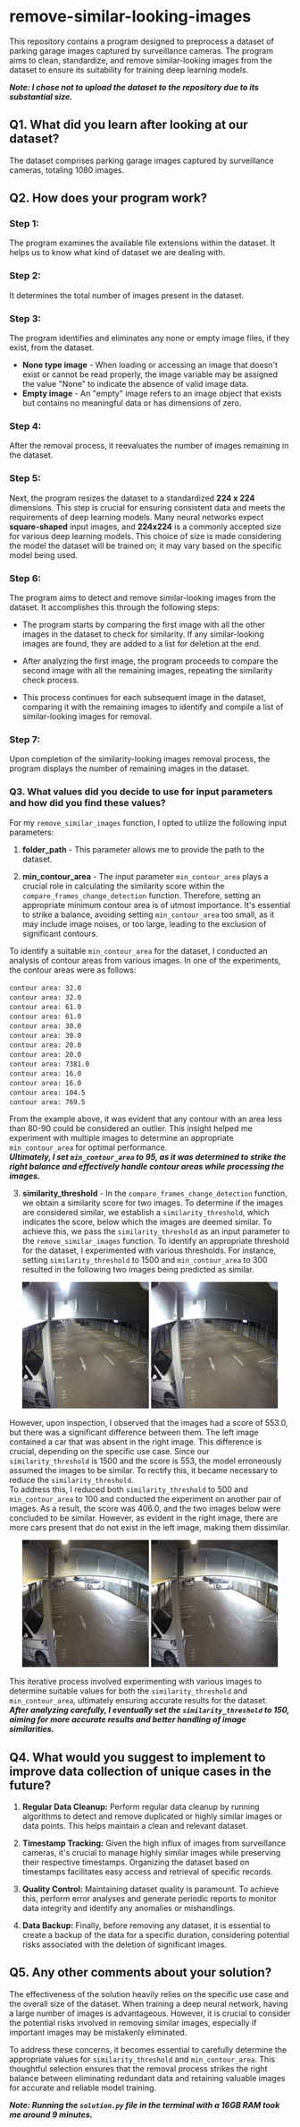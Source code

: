 # remove-similar-looking-images<br />

This repository contains a program designed to preprocess a dataset of parking garage images captured by surveillance cameras. The program aims to clean, standardize, and remove similar-looking images from the dataset to ensure its suitability for training deep learning models.<br />

***Note: I chose not to upload the dataset to the repository due to its substantial size.***

## Q1. What did you learn after looking at our dataset? <br />

The dataset comprises parking garage images captured by surveillance cameras, totaling 1080 images.
## Q2. How does your program work? <br />

### Step 1:
The program examines the available file extensions within the dataset. It helps us to know what kind of dataset we are dealing with.

### Step 2:
It determines the total number of images present in the dataset.

### Step 3:
The program identifies and eliminates any none or empty image files, if they exist, from the dataset.

* **None type image** - When loading or accessing an image that doesn't exist or cannot be read properly, the image variable may be assigned the value "None" to indicate the absence of valid image data. <br />
* **Empty image** - An "empty" image refers to an image object that exists but contains no meaningful data or has dimensions of zero.

### Step 4:
After the removal process, it reevaluates the number of images remaining in the dataset.

### Step 5:
Next, the program resizes the dataset to a standardized **224 x 224** dimensions. This step is crucial for ensuring consistent data and meets the requirements of deep learning models. Many neural networks expect **square-shaped** input images, and **224x224** is a commonly accepted size for various deep learning models. This choice of size is made considering the model the dataset will be trained on; it may vary based on the specific model being used.

### Step 6:
The program aims to detect and remove similar-looking images from the dataset. It accomplishes this through the following steps:

* The program starts by comparing the first image with all the other images in the dataset to check for similarity. If any similar-looking images are found, they are added to a list for deletion at the end.

* After analyzing the first image, the program proceeds to compare the second image with all the remaining images, repeating the similarity check process.

* This process continues for each subsequent image in the dataset, comparing it with the remaining images to identify and compile a list of similar-looking images for removal.

### Step 7:
Upon completion of the similarity-looking images removal process, the program displays the number of remaining images in the dataset.

### Q3. What values did you decide to use for input parameters and how did you find these values?<br />

For my `remove_similar_images` function, I opted to utilize the following input parameters:

1. **folder_path** - This parameter allows me to provide the path to the dataset.

2. **min_contour_area** - The input parameter `min_contour_area` plays a crucial role in calculating the similarity score within the `compare_frames_change_detection` function. Therefore, setting an appropriate minimum contour area is of utmost importance. It's essential to strike a balance, avoiding setting `min_contour_area` too small, as it may include image noises, or too large, leading to the exclusion of significant contours.

To identify a suitable `min_contour_area` for the dataset, I conducted an analysis of contour areas from various images. In one of the experiments, the contour areas were as follows:

`contour area: 32.0`<br />
`contour area: 32.0`<br />
`contour area: 61.0`<br />
`contour area: 61.0`<br />
`contour area: 30.0`<br />
`contour area: 30.0`<br />
`contour area: 20.0`<br />
`contour area: 20.0`<br />
`contour area: 7381.0`<br />
`contour area: 16.0`<br />
`contour area: 16.0`<br />
`contour area: 104.5`<br />
`contour area: 769.5`<br />

From the example above, it was evident that any contour with an area less than 80-90 could be considered an outlier. This insight helped me experiment with multiple images to determine an appropriate `min_contour_area` for optimal performance.<br />
***Ultimately, I set `min_contour_area` to 95, as it was determined to strike the right balance and effectively handle contour areas while processing the images.***

3. **similarity_threshold** - In the `compare_frames_change_detection` function, we obtain a similarity score for two images. To determine if the images are considered similar, we establish a `similarity_threshold`, which indicates the score, below which the images are deemed similar. To achieve this, we pass the `similarity_threshold` as an input parameter to the `remove_similar_images` function.
To identify an appropriate threshold for the dataset, I experimented with various thresholds. For instance, setting `similarity_threshold` to 1500 and `min_contour_area` to 300 resulted in the following two images being predicted as similar.

<p float="left" , align="center">
  <img src="./diagrams/c19.png" width="45%" />
  <img src="./diagrams/c20.png" width="45%" /> 
</p>

However, upon inspection, I observed that the images had a score of 553.0, but there was a significant difference between them. The left image contained a car that was absent in the right image. This difference is crucial, depending on the specific use case. Since our `similarity_threshold` is 1500 and the score is 553, the model erroneously assumed the images to be similar. To rectify this, it became necessary to reduce the `similarity_threshold`.<br />
To address this, I reduced both `similarity_threshold` to 500 and `min_contour_area` to 100 and conducted the experiment on another pair of images. As a result, the score was 406.0, and the two images below were concluded to be similar. However, as evident in the right image, there are more cars present that do not exist in the left image, making them dissimilar.<br />

 <p float="left" , align="center">
  <img src="./diagrams/c27.png" width="45%" />
  <img src="./diagrams/c29.png" width="45%" /> 
</p>

This iterative process involved experimenting with various images to determine suitable values for both the `similarity_threshold` and `min_contour_area`, ultimately ensuring accurate results for the dataset.<br />
***After analyzing carefully, I eventually set the `similarity_threshold` to 150, aiming for more accurate results and better handling of image similarities.***

## Q4. What would you suggest to implement to improve data collection of unique cases in the future?

1. **Regular Data Cleanup:** Perform regular data cleanup by running algorithms to detect and remove duplicated or highly similar images or data points. This helps maintain a clean and relevant dataset.
2. **Timestamp Tracking:** Given the high influx of images from surveillance cameras, it's crucial to manage highly similar images while preserving their respective timestamps. Organizing the dataset based on timestamps facilitates easy access and retrieval of specific records.
3. **Quality Control:** Maintaining dataset quality is paramount. To achieve this, perform error analyses and generate periodic reports to monitor data integrity and identify any anomalies or mishandlings.

4. **Data Backup:** Finally, before removing any dataset, it is essential to create a backup of the data for a specific duration, considering potential risks associated with the deletion of significant images.
## Q5. Any other comments about your solution?

The effectiveness of the solution heavily relies on the specific use case and the overall size of the dataset. When training a deep neural network, having a large number of images is advantageous. However, it is crucial to consider the potential risks involved in removing similar images, especially if important images may be mistakenly eliminated.

To address these concerns, it becomes essential to carefully determine the appropriate values for `similarity_threshold` and `min_contour_area`. This thoughtful selection ensures that the removal process strikes the right balance between eliminating redundant data and retaining valuable images for accurate and reliable model training.

***Note: Running the `solution.py` file in the terminal with a 16GB RAM took me around 9 minutes.***






